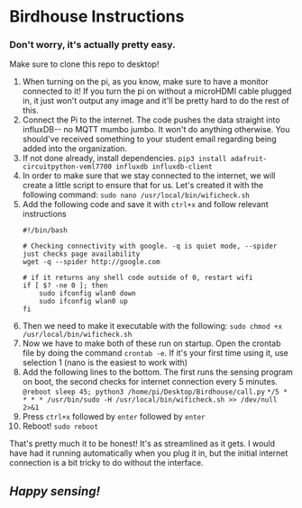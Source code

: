 # Birdhouse Instructions
### Don't worry, it's actually pretty easy.

Make sure to clone this repo to desktop!

1. When turning on the pi, as you know, make sure to have a monitor connected to it! If you turn the pi on without a microHDMI cable plugged in, it just won't output any image and it'll be pretty hard to do the rest of this.
2. Connect the Pi to the internet. The code pushes the data straight into influxDB-- no MQTT mumbo jumbo. It won't do anything otherwise. You should've received something to your student email regarding being added into the organization.
3. If not done already, install dependencies.
    `pip3 install adafruit-circuitpython-veml7700 influxdb influxdb-client`
4. In order to make sure that we stay connected to the internet, we will create a little script to ensure that for us. Let's created it with the following command:
    `sudo nano /usr/local/bin/wificheck.sh`
5. Add the following code and save it with `ctrl+x` and follow relevant instructions
    ```
    #!/bin/bash

    # Checking connectivity with google. -q is quiet mode, --spider just checks page availability
    wget -q --spider http://google.com

    # if it returns any shell code outside of 0, restart wifi
    if [ $? -ne 0 ]; then
        sudo ifconfig wlan0 down
        sudo ifconfig wlan0 up
    fi
    ```
6. Then we need to make it executable with the following:
    `sudo chmod +x /usr/local/bin/wificheck.sh`
7. Now we have to make both of these run on startup. Open the crontab file by doing the command `crontab -e`. If it's your first time using it, use selection 1 (nano is the easiest to work with)
8. Add the following lines to the bottom. The first runs the sensing program on boot, the second checks for internet connection every 5 minutes.
    `@reboot sleep 45; python3 /home/pi/Desktop/Birdhouse/call.py`
    `*/5 * * * * /usr/bin/sudo -H /usr/local/bin/wificheck.sh >> /dev/null 2>&1`
9. Press `ctrl+x` followed by `enter` followed by `enter`
10. Reboot! `sudo reboot`

That's pretty much it to be honest! It's as streamlined as it gets. I would have had it running automatically when you plug it in, but the initial internet connection is a bit tricky to do without the interface.

## *Happy sensing!*
